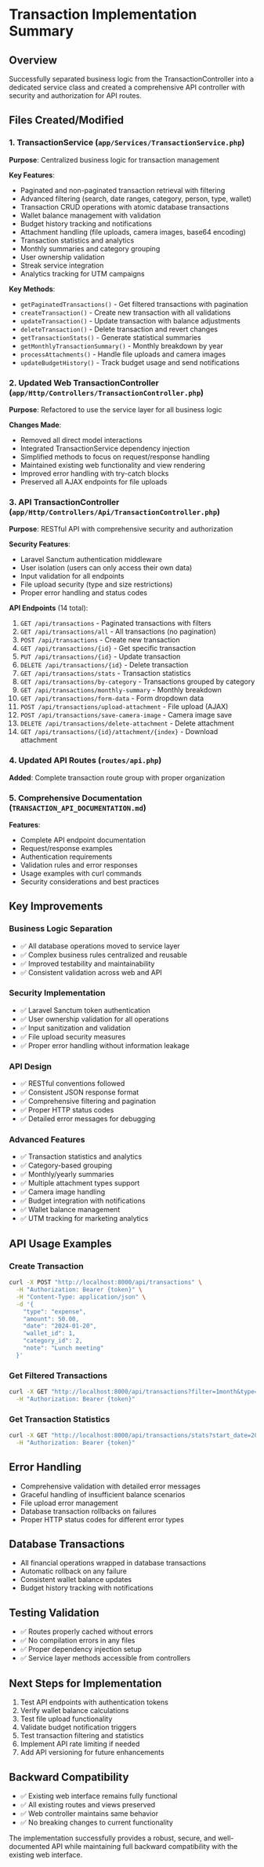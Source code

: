 # Transaction Implementation Summary

## Overview
Successfully separated business logic from the TransactionController into a dedicated service class and created a comprehensive API controller with security and authorization for API routes.

## Files Created/Modified

### 1. TransactionService (`app/Services/TransactionService.php`)
**Purpose**: Centralized business logic for transaction management

**Key Features**:
- Paginated and non-paginated transaction retrieval with filtering
- Advanced filtering (search, date ranges, category, person, type, wallet)
- Transaction CRUD operations with atomic database transactions
- Wallet balance management with validation
- Budget history tracking and notifications
- Attachment handling (file uploads, camera images, base64 encoding)
- Transaction statistics and analytics
- Monthly summaries and category grouping
- User ownership validation
- Streak service integration
- Analytics tracking for UTM campaigns

**Key Methods**:
- `getPaginatedTransactions()` - Get filtered transactions with pagination
- `createTransaction()` - Create new transaction with all validations
- `updateTransaction()` - Update transaction with balance adjustments
- `deleteTransaction()` - Delete transaction and revert changes
- `getTransactionStats()` - Generate statistical summaries
- `getMonthlyTransactionSummary()` - Monthly breakdown by year
- `processAttachments()` - Handle file uploads and camera images
- `updateBudgetHistory()` - Track budget usage and send notifications

### 2. Updated Web TransactionController (`app/Http/Controllers/TransactionController.php`)
**Purpose**: Refactored to use the service layer for all business logic

**Changes Made**:
- Removed all direct model interactions
- Integrated TransactionService dependency injection
- Simplified methods to focus on request/response handling
- Maintained existing web functionality and view rendering
- Improved error handling with try-catch blocks
- Preserved all AJAX endpoints for file uploads

### 3. API TransactionController (`app/Http/Controllers/Api/TransactionController.php`)
**Purpose**: RESTful API with comprehensive security and authorization

**Security Features**:
- Laravel Sanctum authentication middleware
- User isolation (users can only access their own data)
- Input validation for all endpoints
- File upload security (type and size restrictions)
- Proper error handling and status codes

**API Endpoints** (14 total):
1. `GET /api/transactions` - Paginated transactions with filters
2. `GET /api/transactions/all` - All transactions (no pagination)
3. `POST /api/transactions` - Create new transaction
4. `GET /api/transactions/{id}` - Get specific transaction
5. `PUT /api/transactions/{id}` - Update transaction
6. `DELETE /api/transactions/{id}` - Delete transaction
7. `GET /api/transactions/stats` - Transaction statistics
8. `GET /api/transactions/by-category` - Transactions grouped by category
9. `GET /api/transactions/monthly-summary` - Monthly breakdown
10. `GET /api/transactions/form-data` - Form dropdown data
11. `POST /api/transactions/upload-attachment` - File upload (AJAX)
12. `POST /api/transactions/save-camera-image` - Camera image save
13. `DELETE /api/transactions/delete-attachment` - Delete attachment
14. `GET /api/transactions/{id}/attachment/{index}` - Download attachment

### 4. Updated API Routes (`routes/api.php`)
**Added**: Complete transaction route group with proper organization

### 5. Comprehensive Documentation (`TRANSACTION_API_DOCUMENTATION.md`)
**Features**:
- Complete API endpoint documentation
- Request/response examples
- Authentication requirements
- Validation rules and error responses
- Usage examples with curl commands
- Security considerations and best practices

## Key Improvements

### Business Logic Separation
- ✅ All database operations moved to service layer
- ✅ Complex business rules centralized and reusable
- ✅ Improved testability and maintainability
- ✅ Consistent validation across web and API

### Security Implementation
- ✅ Laravel Sanctum token authentication
- ✅ User ownership validation for all operations
- ✅ Input sanitization and validation
- ✅ File upload security measures
- ✅ Proper error handling without information leakage

### API Design
- ✅ RESTful conventions followed
- ✅ Consistent JSON response format
- ✅ Comprehensive filtering and pagination
- ✅ Proper HTTP status codes
- ✅ Detailed error messages for debugging

### Advanced Features
- ✅ Transaction statistics and analytics
- ✅ Category-based grouping
- ✅ Monthly/yearly summaries
- ✅ Multiple attachment types support
- ✅ Camera image handling
- ✅ Budget integration with notifications
- ✅ Wallet balance management
- ✅ UTM tracking for marketing analytics

## API Usage Examples

### Create Transaction
```bash
curl -X POST "http://localhost:8000/api/transactions" \
  -H "Authorization: Bearer {token}" \
  -H "Content-Type: application/json" \
  -d '{
    "type": "expense",
    "amount": 50.00,
    "date": "2024-01-20",
    "wallet_id": 1,
    "category_id": 2,
    "note": "Lunch meeting"
  }'
```

### Get Filtered Transactions
```bash
curl -X GET "http://localhost:8000/api/transactions?filter=1month&type=expense&category=2" \
  -H "Authorization: Bearer {token}"
```

### Get Transaction Statistics
```bash
curl -X GET "http://localhost:8000/api/transactions/stats?start_date=2024-01-01&end_date=2024-01-31" \
  -H "Authorization: Bearer {token}"
```

## Error Handling
- Comprehensive validation with detailed error messages
- Graceful handling of insufficient balance scenarios
- File upload error management
- Database transaction rollbacks on failures
- Proper HTTP status codes for different error types

## Database Transactions
- All financial operations wrapped in database transactions
- Automatic rollback on any failure
- Consistent wallet balance updates
- Budget history tracking with notifications

## Testing Validation
- ✅ Routes properly cached without errors
- ✅ No compilation errors in any files
- ✅ Proper dependency injection setup
- ✅ Service layer methods accessible from controllers

## Next Steps for Implementation
1. Test API endpoints with authentication tokens
2. Verify wallet balance calculations
3. Test file upload functionality
4. Validate budget notification triggers
5. Test transaction filtering and statistics
6. Implement API rate limiting if needed
7. Add API versioning for future enhancements

## Backward Compatibility
- ✅ Existing web interface remains fully functional
- ✅ All existing routes and views preserved
- ✅ Web controller maintains same behavior
- ✅ No breaking changes to current functionality

The implementation successfully provides a robust, secure, and well-documented API while maintaining full backward compatibility with the existing web interface.
